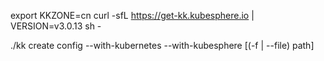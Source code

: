 export KKZONE=cn
curl -sfL https://get-kk.kubesphere.io | VERSION=v3.0.13 sh -

./kk create config --with-kubernetes  --with-kubesphere   [(-f | --file) path]
